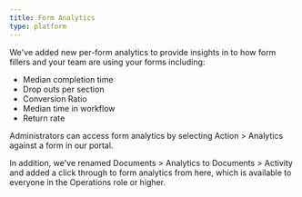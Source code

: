 ```yaml
---
title: Form Analytics
type: platform
---
```


We've added new per-form analytics to provide insights in to how form fillers and your team are using your forms including:

* Median completion time
* Drop outs per section
* Conversion Ratio
* Median time in workflow
* Return rate

Administrators can access form analytics by selecting Action > Analytics against a form in our portal.

In addition, we've renamed Documents > Analytics to Documents > Activity and added a click through to form analytics from here, which is available to everyone in the Operations role or higher.